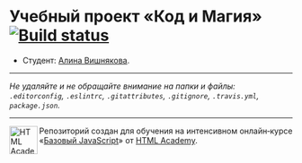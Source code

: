 # Учебный проект «Код и Магия» [![Build status][travis-image]][travis-url]

* Студент: [Алина Вишнякова](https://up.htmlacademy.ru/javascript/12/user/499041).

---

_Не удаляйте и не обращайте внимание на папки и файлы:_<br>
_`.editorconfig`, `.eslintrc`, `.gitattributes`, `.gitignore`, `.travis.yml`, `package.json`._

---

<a href="https://htmlacademy.ru/intensive/javascript"><img align="left" width="50" height="50" title="HTML Academy" src="https://up.htmlacademy.ru/static/img/intensive/javascript/logo-for-github.svg"></a>

Репозиторий создан для обучения на интенсивном онлайн‑курсе «[Базовый JavaScript](https://htmlacademy.ru/intensive/javascript)» от [HTML Academy](https://htmlacademy.ru).

[travis-image]: https://travis-ci.org/htmlacademy-javascript/499041-code-and-magick.svg?branch=master
[travis-url]: https://travis-ci.org/htmlacademy-javascript/499041-code-and-magick
